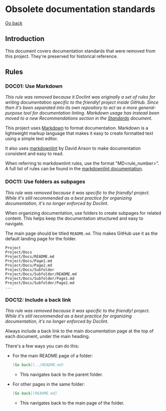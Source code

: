 # Obsolete documentation standards

[Go back](../README.md)

## Introduction

This document covers documentation standards that were removed from this project. They're preserved for historical reference.

## Rules

### DOC01: Use Markdown

*This rule was removed because it Doclint was originally a set of rules for writing documentation specific to the friendly! project inside GitHub. Since then it's been separated into its own repository to act as a more general-purpose tool for documentation linting. Markdown usage has instead been moved to a new Recommendations section in the [Standards](../Standards.md) document.*

This project uses [Markdown](https://en.wikipedia.org/wiki/Markdown) to format documentation. Markdown is a lightweight markup language that makes it easy to create formatted text using a simple text editor.

It also uses [markdownlint](https://github.com/DavidAnson/markdownlint) by David Anson to make documentation consistent and easy to read.

When referring to markdownlint rules, use the format "MD<rule_number>". A full list of rules can be found in the [markdownlint documentation](https://github.com/DavidAnson/markdownlint/tree/main/doc).

### DOC11: Use folders as subpages

*This rule was removed because it was specific to the friendly! project. While it's still recommended as a best practice for organizing documentation, it's no longer enforced by Doclint.*

When organizing documentation, use folders to create subpages for related content. This helps keep the documentation structured and easy to navigate.

The main page should be titled `README.md`. This makes GitHub use it as the default landing page for the folder.

```text
Project
Project/Docs
Project/Docs/README.md
Project/Docs/Page1.md
Project/Docs/Page2.md
Project/Docs/Subfolder
Project/Docs/Subfolder/README.md
Project/Docs/Subfolder/Page1.md
Project/Docs/Subfolder/Page2.md
...
```

### DOC12: Include a back link

*This rule was removed because it was specific to the friendly! project. While it's still recommended as a best practice for organizing documentation, it's no longer enforced by Doclint.*

Always include a back link to the main documentation page at the top of each document, under the main heading.

There's a few ways you can do this:

- For the main README page of a folder:

  ```markdown
  [Go back](../README.md)
  ```

  - This navigates back to the parent folder.

- For other pages in the same folder:

  ```markdown
  [Go back](README.md)
  ```

  - This navigates back to the main page of the folder.
